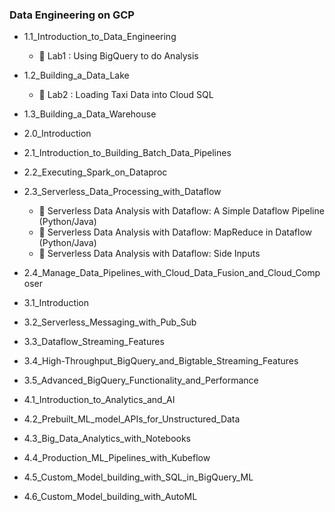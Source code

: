 ### Data Engineering on GCP

- 1.1_Introduction_to_Data_Engineering
  - :memo: Lab1 : Using BigQuery to do Analysis
- 1.2_Building_a_Data_Lake
  - :memo: Lab2 : Loading Taxi Data into Cloud SQL
- 1.3_Building_a_Data_Warehouse

- 2.0_Introduction
- 2.1_Introduction_to_Building_Batch_Data_Pipelines
- 2.2_Executing_Spark_on_Dataproc
- 2.3_Serverless_Data_Processing_with_Dataflow
  - :memo: Serverless Data Analysis with Dataflow: A Simple Dataflow Pipeline (Python/Java)
  - :memo: Serverless Data Analysis with Dataflow: MapReduce in Dataflow (Python/Java)
  - :memo: Serverless Data Analysis with Dataflow: Side Inputs 
- 2.4_Manage_Data_Pipelines_with_Cloud_Data_Fusion_and_Cloud_Composer

- 3.1_Introduction
- 3.2_Serverless_Messaging_with_Pub_Sub
- 3.3_Dataflow_Streaming_Features
- 3.4_High-Throughput_BigQuery_and_Bigtable_Streaming_Features
- 3.5_Advanced_BigQuery_Functionality_and_Performance

- 4.1_Introduction_to_Analytics_and_AI
- 4.2_Prebuilt_ML_model_APIs_for_Unstructured_Data
- 4.3_Big_Data_Analytics_with_Notebooks
- 4.4_Production_ML_Pipelines_with_Kubeflow
- 4.5_Custom_Model_building_with_SQL_in_BigQuery_ML
- 4.6_Custom_Model_building_with_AutoML